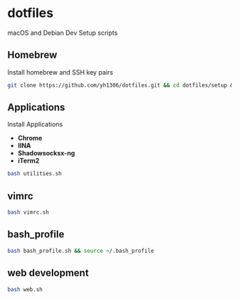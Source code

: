 # dotfiles
macOS and Debian Dev Setup scripts


## Homebrew
Install homebrew and SSH key pairs
```bash
git clone https://github.com/yh1306/dotfiles.git && cd dotfiles/setup && chmod a+x brew.sh && ./brew.sh
```


## Applications
Install Applications
- **Chrome**
- **IINA**
- **Shadowsocksx-ng**
- **iTerm2**
```bash
bash utilities.sh
```

## vimrc
```bash
bash vimrc.sh
```

## bash_profile
```bash
bash bash_profile.sh && source ~/.bash_profile
```
## web development
```bash
bash web.sh
```
